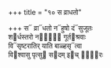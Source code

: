 +++
title = "१० स व्राधतो"

+++
स᳓ व्रा᳓धतो न᳓हुषो दं᳓सुजूतः  
श᳓र्धस्तरो नरां᳐᳓ गूर्त᳓श्रवाः  
वि᳓सृष्टरातिर् याति बाळ्हसृ᳓त्वा  
वि᳓श्वासु पृत्सु᳓ स᳓दम् इ᳓च् छू᳐᳓रः